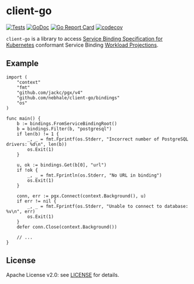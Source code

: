 # client-go <!-- omit in toc -->

[![Tests](https://github.com/nebhale/client-go/workflows/Tests/badge.svg?branch=main)](https://github.com/nebhale/client-go/actions/workflows/tests.yaml)
[![GoDoc](https://godoc.org/github.com/nebhale/client-go?status.svg)](https://godoc.org/github.com/nebhale/client-go)
[![Go Report Card](https://goreportcard.com/badge/github.com/nebhale/client-go)](https://goreportcard.com/report/github.com/nebhale/client-go)
[![codecov](https://codecov.io/gh/nebhale/client-go/branch/main/graph/badge.svg)](https://codecov.io/gh/nebhale/client-go)

`client-go` is a library to access [Service Binding Specification for Kubernetes](https://k8s-service-bindings.github.io/spec/) conformant Service Binding [Workload Projections](https://k8s-service-bindings.github.io/spec/#workload-projection).

## Example

```golang
import (
	"context"
	"fmt"
	"github.com/jackc/pgx/v4"
	"github.com/nebhale/client-go/bindings"
	"os"
)

func main() {
	b := bindings.FromServiceBindingRoot()
	b = bindings.Filter(b, "postgresql")
	if len(b) != 1 {
		_, _ = fmt.Fprintf(os.Stderr, "Incorrect number of PostgreSQL drivers: %d\n", len(b))
		os.Exit(1)
	}

	u, ok := bindings.Get(b[0], "url")
	if !ok {
		_, _ = fmt.Fprintln(os.Stderr, "No URL in binding")
		os.Exit(1)
	}

	conn, err := pgx.Connect(context.Background(), u)
	if err != nil {
		_, _ = fmt.Fprintf(os.Stderr, "Unable to connect to database: %v\n", err)
		os.Exit(1)
	}
	defer conn.Close(context.Background())

	// ...
}
```

## License

Apache License v2.0: see [LICENSE](./LICENSE) for details.
